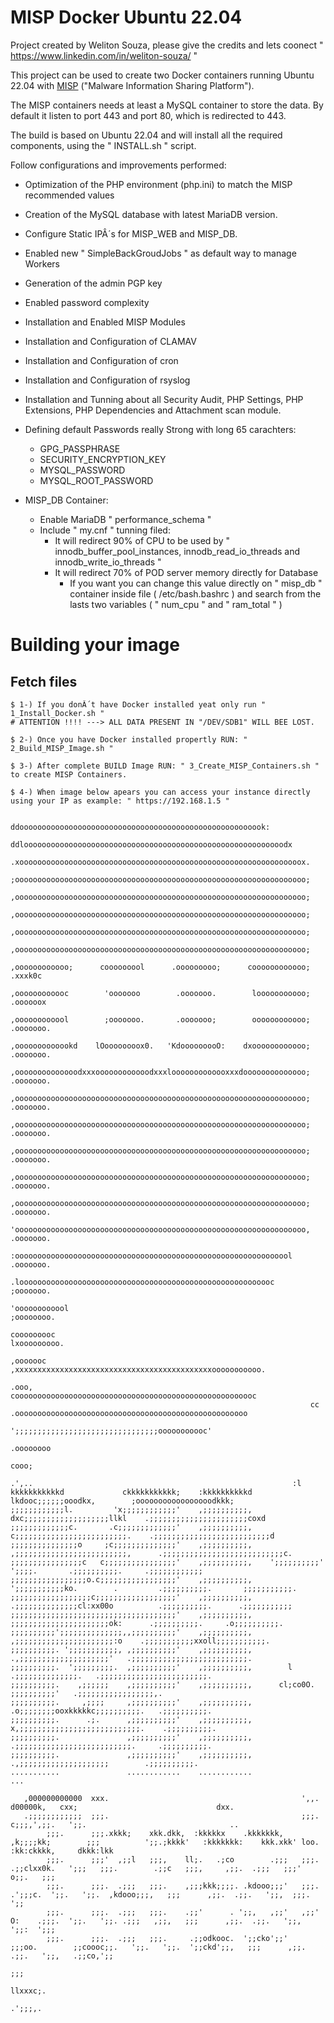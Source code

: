 MISP Docker Ubuntu 22.04
========================

Project created by Weliton Souza, please give the credits and lets coonect " https://www.linkedin.com/in/weliton-souza/ "

This project can be used to create two Docker containers running Ubuntu 22.04 with [MISP](http://www.misp-project.org) ("Malware Information Sharing Platform").

The MISP containers needs at least a MySQL container to store the data. By default it listen to port 443 and port 80, which is redirected to 443.

The build is based on Ubuntu 22.04 and will install all the required components, using the " INSTALL.sh " script. 

Follow configurations and improvements performed:

* Optimization of the PHP environment (php.ini) to match the MISP recommended values
* Creation of the MySQL database with latest MariaDB version.
* Configure Static IPÂ´s for MISP_WEB and MISP_DB.
* Enabled new " SimpleBackGroudJobs " as default way to manage Workers 
* Generation of the admin PGP key
* Enabled password complexity
* Installation and Enabled MISP Modules
* Installation and Configuration of CLAMAV
* Installation and Configuration of cron
* Installation and Configuration of rsyslog
* Installation and Tunning about all Security Audit, PHP Settings, PHP Extensions, PHP Dependencies and Attachment scan module.
* Defining default Passwords really Strong with long 65 carachters:
    *  GPG_PASSPHRASE
    *  SECURITY_ENCRYPTION_KEY
    *  MYSQL_PASSWORD
    *  MYSQL_ROOT_PASSWORD

* MISP_DB Container:
    - Enable MariaDB " performance_schema "
    - Include " my.cnf " tunning filed:
        * It will redirect 90% of CPU to be used by " innodb_buffer_pool_instances, innodb_read_io_threads and innodb_write_io_threads "
        * It will redirect 70% of POD server memory directly for Database
            - If you want you can change this value directly on " misp_db " container inside file ( /etc/bash.bashrc ) and search from the lasts two variables ( " num_cpu " and " ram_total " )

# Building your image

## Fetch files
```
$ 1-) If you donÂ´t have Docker installed yeat only run " 1_Install_Docker.sh "
# ATTENTION !!!! ---> ALL DATA PRESENT IN "/DEV/SDB1" WILL BEE LOST.
 
$ 2-) Once you have Docker installed propertly RUN: " 2_Build_MISP_Image.sh "

$ 3-) After complete BUILD Image RUN: " 3_Create_MISP_Containers.sh " to create MISP Containers.

$ 4-) When image below apears you can access your instance directly using your IP as example: " https://192.168.1.5 "

                                                                  ddooooooooooooooooooooooooooooooooooooooooooooooooooooook:
                                                               ddloooooooooooooooooooooooooooooooooooooooooooooooooooooooooodx
                                                             .xooooooooooooooooooooooooooooooooooooooooooooooooooooooooooooooox.
                                                             ;ooooooooooooooooooooooooooooooooooooooooooooooooooooooooooooooooo;
                                                             ,ooooooooooooooooooooooooooooooooooooooooooooooooooooooooooooooooo;
                                                             ,ooooooooooooooooooooooooooooooooooooooooooooooooooooooooooooooooo;
                                                             ,ooooooooooooooooooooooooooooooooooooooooooooooooooooooooooooooooo;
                                                             ,ooooooooooooooooooooooooooooooooooooooooooooooooooooooooooooooooo;
                                                             ,oooooooooooo;      cooooooool      .ooooooooo;      coooooooooooo;   .xxxk0c
                                                             ,oooooooooooc        'ooooooo        .ooooooo.        looooooooooo;   .oooooox
                                                             ,oooooooooool        ;ooooooo.       .ooooooo;        oooooooooooo;   .ooooooo.
                                                             ,ooooooooooookd    lOoooooooox0.   'KdooooooooO:    dxoooooooooooo;   .ooooooo.
                                                             ,oooooooooooooodxxxoooooooooooodxxxlooooooooooooxxxdoooooooooooooo;   .ooooooo.
                                                             ,ooooooooooooooooooooooooooooooooooooooooooooooooooooooooooooooooo;   .ooooooo.
                                                             ,ooooooooooooooooooooooooooooooooooooooooooooooooooooooooooooooooo;   .ooooooo.
                                                             ,ooooooooooooooooooooooooooooooooooooooooooooooooooooooooooooooooo;   .ooooooo.
                                                             ,ooooooooooooooooooooooooooooooooooooooooooooooooooooooooooooooooo;   .ooooooo.
                                                             ,ooooooooooooooooooooooooooooooooooooooooooooooooooooooooooooooooo;   .ooooooo.
                                                             'ooooooooooooooooooooooooooooooooooooooooooooooooooooooooooooooooo,   .ooooooo.
                                                               :oooooooooooooooooooooooooooooooooooooooooooooooooooooooooooool     .ooooooo.
                                                                 .looooooooooooooooooooooooooooooooooooooooooooooooooooooooc       ;ooooooo.
                                                                     'oooooooooool                                                ;oooooooo.
                                                                     cooooooooc                                                 lxooooooooo.
                                                                    ,ooooooc       ,xxxxxxxxxxxxxxxxxxxxxxxxxxxxxxxxxxxxxxxxxxxxooooooooooo.
                                                                   .ooo,            coooooooooooooooooooooooooooooooooooooooooooooooooooooc
                                                                   cc                .oooooooooooooooooooooooooooooooooooooooooooooooooooo
                                                                                          ';;;;;;;;;;;;;;;;;;;;;;;;;;;;;;;;ooooooooooc'
                                                                                                                             .oooooooo
                                                                                                                                  cooo;
                                                                      .',..                                                          :l
kkkkkkkkkkkd             ckkkkkkkkkkk;    :kkkkkkkkkkd          lkdooc;;;;;;ooodkx,        ;ooooooooooooooooodkkk;
;;;;;;;;;;;;l.         'x;;;;;;;;;;;;'    ,;;;;;;;;;;,       dxc;;;;;;;;;;;;;;;;;;;llkl    .;;;;;;;;;;;;;;;;;;;;;;coxd
;;;;;;;;;;;;;c.       .c;;;;;;;;;;;;;'    ,;;;;;;;;;;,      c;;;;;;;;;;;;;;;;;;;;;;;;;.    .;;;;;;;;;;;;;;;;;;;;;;;;;;d
;;;;;;;;;;;;;;;o     ;c;;;;;;;;;;;;;;'    ,;;;;;;;;;;,    ,;;;;;;;;;;;;;;;;;;;;;;;;;,      .;;;;;;;;;;;;;;;;;;;;;;;;;;;c.
;;;;;;;;;;;;;;;;c   c;;;;;;;;;;;;;;;;'    ,;;;;;;;;;;,    ';;;;;;;;;;'        ';;;;.       .;;;;;;;;;;.     .;;;;;;;;;;;;
;;;;;;;;;;;;;;;;;o.c;;;;;;;;;;;;;;;;;'    ,;;;;;;;;;;,    ';;;;;;;;;;;ko.        .         .;;;;;;;;;;.       ;;;;;;;;;;;.
;;;;;;;;;;;;;;;;;;c;;;;;;;;;;;;;;;;;;'    ,;;;;;;;;;;,    .;;;;;;;;;;;;;;cl:xx00o          .;;;;;;;;;;.      .;;;;;;;;;;;
;;;;;;;;;;;;;;;;;;;;;;;;;;;;;;;;;;;;;'    ,;;;;;;;;;;,      ;;;;;;;;;;;;;;;;;;;;;;ok:      .;;;;;;;;;;.     .o;;;;;;;;;;.
;;;;;;;;;;';;;;;;;;;;;;;;,,;;;;;;;;;;'    ,;;;;;;;;;;,        ,;;;;;;;;;;;;;;;;;;;;;;:o    .;;;;;;;;;;;xxoll;;;;;;;;;;;.
;;;;;;;;;;. ';;;;;;;;;;;, ,;;;;;;;;;;'    ,;;;;;;;;;;,           .,;;;;;;;;;;;;;;;;;;;;'   .;;;;;;;;;;;;;;;;;;;;;;;;;;.
;;;;;;;;;;.  ';;;;;;;;;.  ,;;;;;;;;;;'    ,;;;;;;;;;;,        l         .;;;;;;;;;;;;;;.   .;;;;;;;;;;;;;;;;;;;;;;;;.
;;;;;;;;;;.    ,;;;;;;    ,;;;;;;;;;;'    ,;;;;;;;;;;,      cl;co0O.         ;;;;;;;;;;'   .;;;;;;;;;;;;;;;;;,.
;;;;;;;;;;.     ,;;;;     ,;;;;;;;;;;'    ,;;;;;;;;;;,    .o;;;;;;;;ooxkkkkkc;;;;;;;;;;.   .;;;;;;;;;;.
;;;;;;;;;;.      .;.      ,;;;;;;;;;;'    ,;;;;;;;;;;,   x,;;;;;;;;;;;;;;;;;;;;;;;;;;;.    .;;;;;;;;;;.
;;;;;;;;;;.               ,;;;;;;;;;;'    ,;;;;;;;;;;,    .;;;;;;;;;;;;;;;;;;;;;;;;;;.     .;;;;;;;;;;.
;;;;;;;;;;.               ,;;;;;;;;;;'    ,;;;;;;;;;;,       .,;;;;;;;;;;;;;;;;;;;;        .;;;;;;;;;;.
...........               ............    ............                  ...

   ,000000000000  xxx.                                           ',,.             d00000k,   cxx;                               dxx.
   .;;;;;;;;;;;;  ;;;.                                           ;;;.           c;;;,',;;.   ';;.                                ..
        ;;;.      ;;;.xkkk;    xkk.dkk,  :kkkkkx    .kkkkkkk,  ,k;;;;kk;        ;;;          ';;.;kkkk'   :kkkkkkk:    kkk.xkk' loo.  :kk:ckkkk,     dkkk:lkk
        ;;;.      ;;;'  ,;;l   ;;;,    ll;.   .;co        .;;;   ;;;.           .;;clxx0k.   ';;;   ;;;.        .;;c   ;;;,     ,;;.  .;;;   ;;;'  o;;.   ;;;
        ;;;.      ;;;.  .;;;   ;;;.    ,;;;kkk;;;;. .kdooo;;;'   ;;;.               .';;;c.  ';;.   ';;.  ,kdooo;;;,   ;;;      ,;;.  .;;.   ';;,  ;;;.   ';;
        ;;;.      ;;;.  .;;;   ;;;.    .;;'      . ';;,   ,;;'   ,;;'           O:    .;;;.  ';;.   ';;. .;;;   ,;;,   ;;;      ,;;.  .;;.   ';;,  ';;:  ';;;
        ;;;.      ;;;.  .;;;   ;;;.     .;;odkooc.  ';;cko';;'    ;;;oo.        ;;coooc;;.   ';;.   ';;.  ';;ckd';;,   ;;;      ,;;.  .;;.   ';;,   .;;co,';;
                                                                                                                                                          ;;;
                                                                                                                                                    llxxxc;.
                                                                                                                                                    .';;;,.
```
